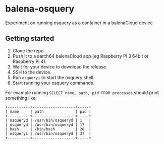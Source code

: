 # balena-osquery
Experiment on running osquery as a container in a balenaCloud device

## Getting started
1. Clone the repo.
1. Push it to a aarch64 balenaCloud app (eg Raspberry Pi 3 64bit or Raspberry Pi 4).
1. Wait for your device to download the release.
1. SSH to the device.
1. Run `osqueryi` to start the osquery shell.
1. Start running your osquery commands.

For example running `SELECT name, path, pid FROM processes` should print something like:
```
+----------+-------------------+-----+
| name     | path              | pid |
+----------+-------------------+-----+
| osqueryd | /usr/bin/osqueryd | 1   |
| osqueryd | /usr/bin/osqueryd | 17  |
| bash     | /bin/bash         | 28  |
| osqueryi | /usr/bin/osqueryd | 37  |
+----------+-------------------+-----+
```

